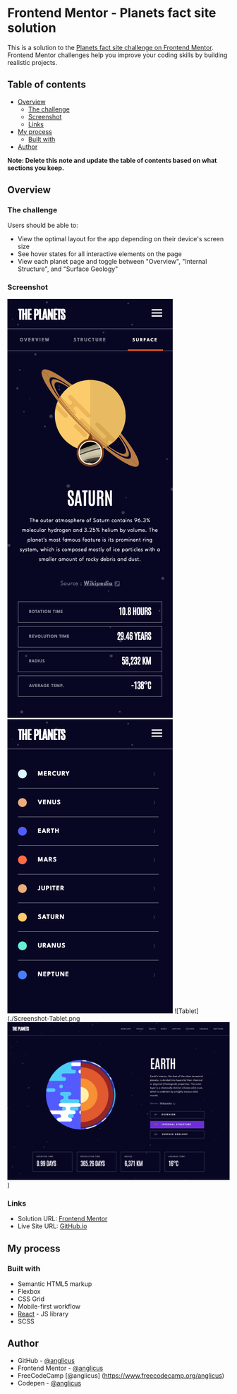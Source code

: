 # Frontend Mentor - Planets fact site solution

This is a solution to the [Planets fact site challenge on Frontend Mentor](https://www.frontendmentor.io/challenges/planets-fact-site-gazqN8w_f). Frontend Mentor challenges help you improve your coding skills by building realistic projects.

## Table of contents

- [Overview](#overview)
  - [The challenge](#the-challenge)
  - [Screenshot](#screenshot)
  - [Links](#links)
- [My process](#my-process)
  - [Built with](#built-with)
- [Author](#author)

**Note: Delete this note and update the table of contents based on what sections you keep.**

## Overview

### The challenge

Users should be able to:

- View the optimal layout for the app depending on their device's screen size
- See hover states for all interactive elements on the page
- View each planet page and toggle between "Overview", "Internal Structure", and "Surface Geology"

### Screenshot

![Mobile](./Screenshot-Mobile.png)
![Mobile Menu](./Screenshot-Mobile-Menu.png)
![Tablet](./Screenshot-Tablet.png
![Desktop](./Screenshot-Desktop.png))

### Links

- Solution URL: [Frontend Mentor](https://www.frontendmentor.io/solutions/responsive-design-using-react-scss-animated-transitions-qsLhKMQdRO)
- Live Site URL: [GitHub.io](https://anglicus.github.io/fem_planet-facts-site/)

## My process

### Built with

- Semantic HTML5 markup
- Flexbox
- CSS Grid
- Mobile-first workflow
- [React](https://reactjs.org/) - JS library
- SCSS

## Author

- GitHub - [@anglicus](https://github.com/anglicus)
- Frontend Mentor - [@anglicus](https://www.frontendmentor.io/profile/anglicus)
- FreeCodeCamp [@anglicus] (https://www.freecodecamp.org/anglicus)
- Codepen - [@anglicus](https://codepen.io/anglicus)
